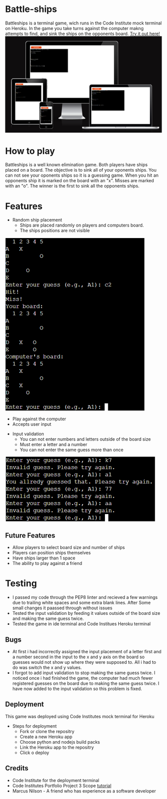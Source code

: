 # Battle-ships
Battleships is a terminal game, wich runs in the Code Institute mock terminal on Heroku. In the game you take turns against the computer makng attempts to find, and sink the ships on the opponents board. [Try it out here!](https://battle-ships-by-justin-f9c8a95e0da7.herokuapp.com/)
![A mockup of deployed game](/assets/images/mockup.png)

# How to play
Battleships is a well known elimination game. Both players have ships placed on a board. The objective is to sink all of your oponents ships. You can not see your oponents ships so it is a guessing game. When you hit an opponents ship it is marked on the board with an "x". Misses are marked with an "o".
The winner is the first to sink all the opponents ships.


# Features

* Random ship placement
  - Ships are placed randomly on players and computers board.
  - The ships positions are not visible

![picture of the playing boards](/assets/images/board.png)

  - Play against the computer
  - Accepts user input

* Input validation
  - You can not enter numbers and letters outside of the board size
  - Must enter a letter and a number
  - You can not enter the same guess more than once

![Picture of input validation](/assets/images/Input-validation.png)

## Future Features
* Allow players to select board size and number of ships
* Players can position ships themselves
* Have ships larger than 1 space
* The ability to play against a friend
# Testing
* I passed my code through the PEP8 linter and recieved a few warnings due to trailing white spaces and some extra blank lines. After Some small changes it paassed through without issues
* Tested the input validation by feeding it values outside of the board size and making the same guess twice.
* Tested the game in ide terminal and Code Institues Heroku terminal

## Bugs
* At first i had incorrectly assigned the input placement of a letter first and a number second in the input to the x and y axis on the board so guesses would not show up where they were supposed to. All i had to do was switch the x and y values.
* I forgot to add input validation to stop making the same guess twice. I noticed once i had finished the game, the computer had much fewer registered guesses on the board due to making the same guess twice. I have now added to the input validation so this problem is fixed.

## Deployment
This game was deployed using Code Institutes mock terminal for Heroku

* Steps for deployment
  - Fork or clone the repositry
  - Create a new Heroku app
  - Choose python and nodejs build packs
  - Link the Heroku app to the repositry
  - Click o deploy

## Credits
* Code Institute for the deployment terminal
* Code Institutes Portfolio Project 3 Scope [tutorial](https://learn.codeinstitute.net/courses/course-v1:CodeInstitute+PE_PAGPPF+2021_Q2/courseware/b3378fc1159e43e3b70916fdefdfae51/605f34e006594dc4ae19f5e60ec75e2e/)
* Marcus Nilson - A friend who has experience as a software developer
